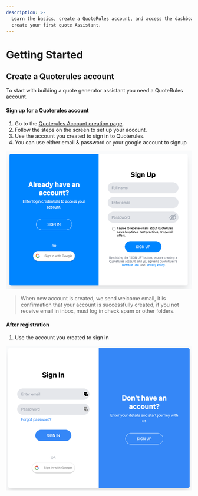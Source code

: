 ```yaml
---
description: >-
  Learn the basics, create a QuoteRules account, and access the dashboard to
  create your first quote Assistant.
---
```


# Getting Started

## Create a Quoterules account

To start with building a quote generator assistant you need a QuoteRules account.

#### Sign up for a Quoterules account

1. Go to the [Quoterules Account creation page](https://www.quoterules.com/register).
2. Follow the steps on the screen to set up your account.
3. Use the account you created to sign in to Quoterules.
4. You can use either email & password or your google account to signup

<div align="center">

<img src="../.gitbook/assets/image (9).png" alt="Quoterules signup form">

</div>

> When new account is created, we send welcome email, it is confirmation that your account is successfully created, if you not receive email in inbox, must log in check spam or other folders.

#### After registration

1. Use the account you created to sign in

![](<../.gitbook/assets/image (4).png>)
